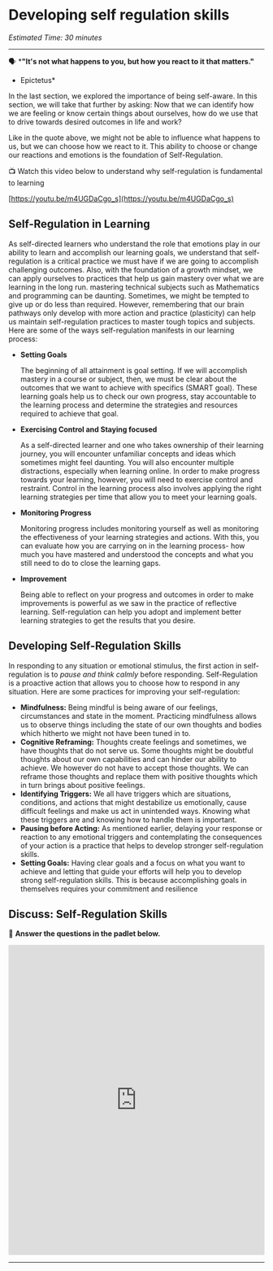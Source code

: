 # Developing self regulation skills

*Estimated Time: 30 minutes*

---

<aside>


🗣️ ***"It's not what happens to you, but how you react to it that matters."** 
- Epictetus*

</aside>

In the last section, we explored the importance of being self-aware. In this section, we will take that further by asking: Now that we can identify how we are feeling or know certain things about ourselves, how do we use that to drive towards desired outcomes in life and work?

Like in the quote above, we might not be able to influence what happens to us, but we can choose how we react to it. This ability to choose or change our reactions and emotions is the foundation of Self-Regulation. 

<aside>


📺 Watch this video below to understand why self-regulation is fundamental to learning

</aside>

[https://youtu.be/m4UGDaCgo_s](https://youtu.be/m4UGDaCgo_s)

## Self-Regulation in Learning

As self-directed learners who understand the role that emotions play in our ability to learn and accomplish our learning goals, we understand that self-regulation is a critical practice we must have if we are going to accomplish challenging outcomes. Also, with the foundation of a growth mindset, we can apply ourselves to practices that help us gain mastery over what we are learning in the long run. mastering technical subjects such as Mathematics and programming can be daunting. Sometimes, we might be tempted to give up or do less than required. However, remembering that our brain pathways only develop with more action and practice (plasticity) can help us maintain self-regulation practices to master tough topics and subjects. Here are some of the ways self-regulation manifests in our learning process: 

- **Setting Goals**
    
    The beginning of all attainment is goal setting. If we will accomplish mastery in a course or subject, then, we must be clear about the outcomes that we want to achieve with specifics (SMART goal). These learning goals help us to check our own progress, stay accountable to the learning process and determine the strategies and resources required to achieve that goal.
    
- **Exercising Control and Staying focused**
    
    As a self-directed learner and one who takes ownership of their learning journey, you will encounter unfamiliar concepts and ideas which sometimes might feel daunting. You will also encounter multiple distractions, especially when learning online. In order to make progress towards your learning, however, you will need to exercise control and restraint. Control in the learning process also involves applying the right learning strategies per time that allow you to meet your learning goals.
    
- **Monitoring Progress**
    
    Monitoring progress includes monitoring yourself as well as monitoring the effectiveness of your learning strategies and actions. With this, you can evaluate how you are carrying on in the learning process- how much you have mastered and understood the concepts and what you still need to do to close the learning gaps.
    
- **Improvement**
    
    Being able to reflect on your progress and outcomes in order to make improvements is powerful as we saw in the practice of reflective learning. Self-regulation can help you adopt and implement better learning strategies to get the results that you desire.
    

## Developing Self-Regulation Skills

In responding to any situation or emotional stimulus, the first action in self-regulation is to *pause and think calmly* before responding. Self-Regulation is a proactive action that allows you to choose how to respond in any situation. Here are some practices for improving your self-regulation:

- **Mindfulness:** Being mindful is being aware of our feelings, circumstances and state in the moment. Practicing mindfulness allows us to observe things including the state of our own thoughts and bodies which hitherto we might not have been tuned in to.
- **Cognitive Reframing:** Thoughts create feelings and sometimes, we have thoughts that do not serve us. Some thoughts might be doubtful thoughts about our own capabilities and can hinder our ability to achieve. We however do not have to accept those thoughts. We can reframe those thoughts and replace them with positive thoughts which in turn brings about positive feelings.
- **Identifying Triggers:** We all have triggers which are situations, conditions, and actions that might destabilize us emotionally, cause difficult feelings and make us act in unintended ways. Knowing what these triggers are and knowing how to handle them is important.
- **Pausing before Acting:** As mentioned earlier, delaying your response or reaction to any emotional triggers and contemplating the consequences of your action is a practice that helps to develop stronger self-regulation skills.
- **Setting Goals:** Having clear goals and a focus on what you want to achieve and letting that guide your efforts will help you to develop strong self-regulation skills. This is because accomplishing goals in themselves requires your commitment and resilience

## Discuss: Self-Regulation Skills

<aside>


💬 **Answer the questions in the padlet below.**

</aside>

<div style="border:1px solid rgba(0,0,0,0.1);border-radius:2px;box-sizing:border-box;overflow:hidden;position:relative;width:100%;background:#F4F4F4"><iframe src="https://padlet.com/embed/ewrf4zrm22vradxu" frameborder="0" allow="camera;microphone;geolocation" style="width:100%;height:608px;display:block;padding:0;margin:0"></iframe></div>

---
